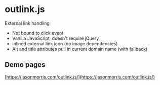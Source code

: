 # outlink.js

External link handling

* Not bound to click event
* Vanilla JavaScript, doesn't require jQuery
* Inlined external link icon (no image dependencies)
* Alt and title attributes pull in current domain name (with fallback)

## Demo pages

[https://jasonmorris.com/outlink.js/](https://jasonmorris.com/outlink.js/)
